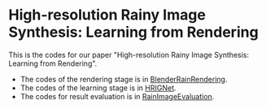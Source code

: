 # High-resolution Rainy Image Synthesis: Learning from Rendering

This is the codes for our paper "High-resolution Rainy Image Synthesis: Learning from Rendering".

* The codes of the rendering stage is in [BlenderRainRendering](./BlenderRainRendering).
* The codes of the learning stage is in [HRIGNet](./HRIGNet).
* The codes for result evaluation is in [RainImageEvaluation](./RainImageEvaluation).